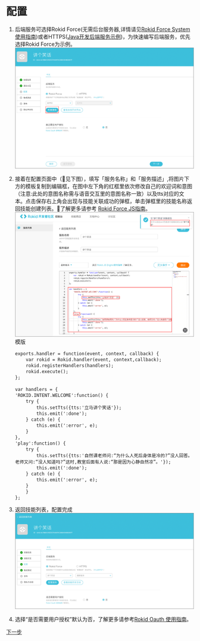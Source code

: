 # 配置

1. 后端服务可选择Rokid Force(无需后台服务器,详情请见[Rokid Force System使用指南](../rokid-force-system-tutorial.md))或者HTTPS([Java开发后端服务示例](https://github.com/Rokid/rokid-skill-sample/tree/master/rokid-skill-sample-java))，为快速编写后端服务，优先选择Rokid Force为示例。 
![](images/03-配置-RokidForce.jpg)

2. 接着在配置页面中（见下图），填写「服务名称」和「服务描述」,将图片下方的模板复制到编辑框，在图中左下角的红框里依次修改自己的欢迎词和意图（注意:此处的意图名称需与语音交互里的意图名称一致）以及tts对应的文本。点击保存右上角会出现与技能关联成功的弹框，单击弹框里的技能名称返回技能创建列表。了解更多请参考 [Rokid Force JS指南](../rokid-force-js-tutorial.md)。
![](images/03-配置Nodejs代码-.jpg)
    模版
    ```
    exports.handler = function(event, context, callback) {
        var rokid = Rokid.handler(event, context,callback);
        rokid.registerHandlers(handlers);
        rokid.execute();
    };

    var handlers = {
    'ROKID.INTENT.WELCOME':function() {
        try {
            this.setTts({tts:'立马讲个笑话'});
            this.emit(':done');
        } catch (e) {
            this.emit(':error', e);
        }
    },
    'play':function() {
        try {
            this.setTts({tts:'自然课老师问:“为什么人死后身体是冷的?”没人回答。老师又问:“没人知道吗?”这时,教室后面有人说:“那是因为心静自然凉”。'});
            this.emit(':done');
        } catch (e) {
            this.emit(':error', e);
        }
        }
    };
    ```
3. 返回技能列表，配置完成
![](images/03-配置完成.jpg)

4. 选择“是否需要用户授权”默认为否，了解更多请参考[Rokid Oauth 使用指南](../rokid-oauth.md)。

[下一步](test.md)

